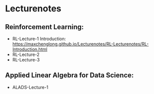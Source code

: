 # Lecturenotes
## Reinforcement Learning:
- RL-Lecture-1 Introduction: https://maxchenglong.github.io/Lecturenotes/RL-Lecturenotes/RL-Introduction.html
- RL-Lecture-2 
- RL-Lecture-3
## Applied Linear Algebra for Data Science:
- ALADS-Lecture-1 
